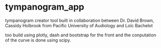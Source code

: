 # tympanogram_app

tympanogram creator tool built in collaboration between Dr. David Brown, Cassidy Holbrook from Pacific University of Audiology and Loïc Bachelot

too build using plotly, dash and bootstrap for the front and the conputation of the curve is done using scipy.
